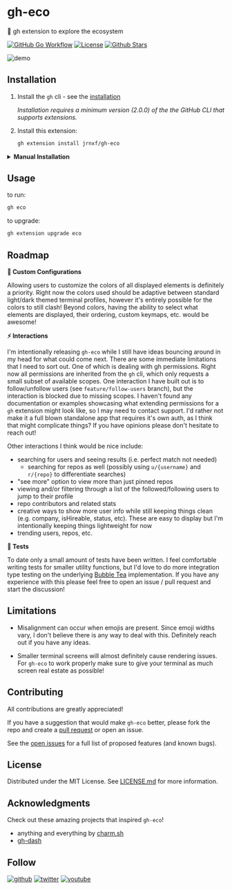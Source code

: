 # gh-eco

🦎 gh extension to explore the ecosystem

[![GitHub Go
Workflow](https://github.com/jrnxf/gh-eco/actions/workflows/ci.yml/badge.svg)](https://github.com/jrnxf/gh-eco/actions/workflows/ci.yml)
[![License](https://img.shields.io/badge/License-MIT-default.svg)](./LICENSE.md) [![Github
Stars](https://img.shields.io/github/stars/jrnxf/gh-eco)](https://github.com/jrnxf/gh-eco/stargazers)

![demo](https://github.com/jrnxf/assets/raw/main/gh-eco/demo.gif)

## Installation

1. Install the `gh` cli - see the [installation](https://github.com/cli/cli#installation)

   _Installation requires a minimum version (2.0.0) of the the GitHub CLI that supports extensions._

2. Install this extension:

   ```sh
   gh extension install jrnxf/gh-eco
   ```

<details>
   <summary><strong>Manual Installation</strong></summary>

> If you want to install this extension manually, follow these steps:

1. clone the repo

   ```sh
   # git
   git clone https://github.com/jrnxf/gh-eco

   # GitHub CLI
   gh repo clone jrnxf/gh-eco
   ```

2. `cd` into it

   ```sh
   cd gh-eco
   ```

3. add dependencies and build it

   ```sh
   go get && go build
   ```

4. install it locally
   ```sh
   gh extension install .
   ```
   </details>

## Usage

to run:

```sh
gh eco
```

to upgrade:

```sh
gh extension upgrade eco
```

## Roadmap

**🎨 Custom Configurations**

Allowing users to customize the colors of all displayed elements is definitely a priority. Right now
the colors used should be adaptive between standard light/dark themed terminal profiles, however
it's entirely possible for the colors to still clash! Beyond colors, having the ability to select
what elements are displayed, their ordering, custom keymaps, etc. would be awesome!

**⚡️ Interactions**

I'm intentionally releasing `gh-eco` while I still have ideas bouncing around in my head for what
could come next. There are some immediate limitations that I need to sort out. One of which is
dealing with gh permissions. Right now all permissions are inherited from the `gh` cli, which only
requests a small subset of available scopes. One interaction I have built out is to follow/unfollow
users (see `feature/follow-users` branch), but the interaction is blocked due to missing scopes. I
haven't found any documentation or examples showcasing what extending permissions for a `gh`
extension might look like, so I may need to contact support. I'd rather not make it a full blown
standalone app that requires it's own auth, as I think that might complicate things? If you have
opinions please don't hesitate to reach out!

Other interactions I think would be nice include:

- searching for users and seeing results (i.e. perfect match not needed)
  - searching for repos as well (possibly using `u/{username}` and `r/{repo}` to differentiate
    searches)
- "see more" option to view more than just pinned repos
- viewing and/or filtering through a list of the followed/following users to jump to their profile
- repo contributors and related stats
- creative ways to show more user info while still keeping things clean (e.g. company, isHireable,
  status, etc). These are easy to display but I'm intentionally keeping things lightweight for now
- trending users, repos, etc.

**🧪 Tests**

To date only a small amount of tests have been written. I feel comfortable writing tests for smaller
utility functions, but I'd love to do more integration type testing on the underlying [Bubble
Tea](https://github.com/charmbracelet/bubbletea) implementation. If you have any experience with
this please feel free to open an issue / pull request and start the discussion!

## Limitations

- Misalignment can occur when emojis are present. Since emoji widths vary, I don't believe there is
  any way to deal with this. Definitely reach out if you have any ideas.

- Smaller terminal screens will almost definitely cause rendering issues. For `gh-eco` to work
  properly make sure to give your terminal as much screen real estate as possible!

## Contributing

All contributions are greatly appreciated!

If you have a suggestion that would make `gh-eco` better, please fork the repo and create a [pull
request](https://github.com/jrnxf/gh-eco/pulls) or open an issue.

See the [open issues](https://github.com/jrnxf/gh-eco/issues) for a full list of proposed
features (and known bugs).

## License

Distributed under the MIT License. See [LICENSE.md](./LICENSE.md) for more information.

## Acknowledgments

Check out these amazing projects that inspired `gh-eco`!

- anything and everything by [charm.sh](https://charm.sh/)
- [gh-dash](https://github.com/dlvhdr/gh-dash)

## Follow

[![github](https://img.shields.io/github/followers/jrnxf?style=social)](https://github.com/jrnxf)
[![twitter](https://img.shields.io/twitter/follow/_jrnxf?color=white&style=social)](https://twitter.com/_jrnxf)
[![youtube](https://img.shields.io/youtube/channel/subscribers/UCEDfokz6igeN4bX7Whq49-g?style=social)](https://youtube.com/user/thatvegandev)
